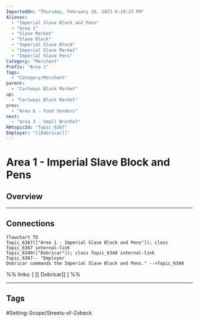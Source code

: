 ```yaml
---
ImportedOn: "Thursday, February 16, 2023 6:10:23 PM"
Aliases:
  - "Imperial Slave Block and Pens"
  - "Area 1"
  - "Slave Market"
  - "Slave Block"
  - "Imperial Slave Block"
  - "Imperial Slave Market"
  - "Imperial Slave Pens"
Category: "Merchant"
Prefix: "Area 1"
Tags:
  - "Category/Merchant"
parent:
  - "Cartways Black Market"
up:
  - "Cartways Black Market"
prev:
  - "Area 6 - Food Vendors"
next:
  - "Area 3 - Small Brothel"
RWtopicId: "Topic_6367"
Employer: "[[Dobricar]]"
---
```

# Area 1 - Imperial Slave Block and Pens
## Overview
---
## Connections
```mermaid
flowchart TD
Topic_6367(["Area 1 - Imperial Slave Block and Pens"]); class Topic_6367 internal-link
Topic_6340(["Dobricar"]); class Topic_6340 internal-link
Topic_6367-- "Employer
Dobricar commands the Imperial Slave Block and Pens." -->Topic_6340
```
%%
links: [ [[ Dobricar]] ]
%%


---
## Tags
#Setting-Scope/Streets-of-Zobeck

